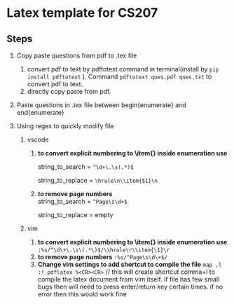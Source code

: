 # Latex template for CS207

## Steps

1. Copy paste questions from pdf to .tex file
    1. convert pdf to text by pdftotext command in terminal(install by `pip install pdftotext` ). Command `pdftotext ques.pdf ques.txt` to convert pdf to text.
    2. directly copy paste from pdf.
 
2. Paste questions in .tex file between begin{enumerate} and end{enumerate}

3. Using regex to quickly modify file
    1. vscode
        1. **to convert explicit numbering to \item{} inside enumeration use**
        
            string_to_search = `^\d+\.\s(.*)$`
            
            string_to_replace =  `\hrule\n\\item{$1}\n`

        2. **to remove page numbers**   
             string_to_search = `^Page\s\d+$`
             
             string_to_replace = empty


    2. vim
        1. **to convert explicit numbering to \item{} inside enumeration use**
            `:%s/^\d\+\.\s\(.*\)$/\\hrule\r\\item{\1}\r`
        2. **to remove page numbers**
            `:%s/^Page\s\d\+$/`
        3. **Change vim settings to add shortcut to compile the file**
            `map ,l :! pdflatex %<CR><CR>` // this will create shortcut comma+l to compile the latex document from vim itself. if file has few small bugs then will need to press enter/return key certain times. if no error then this would work fine

